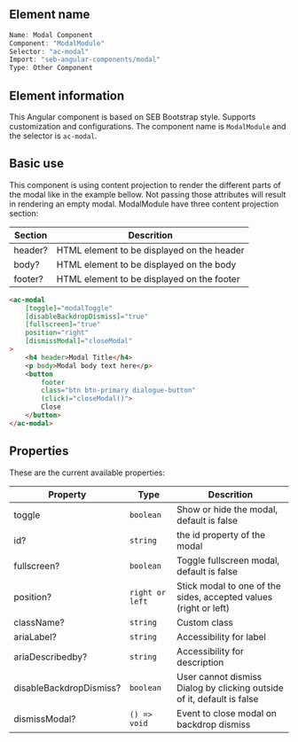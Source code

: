 
## Element name
```javascript
Name: Modal Component
Component: "ModalModule"
Selector: "ac-modal"
Import: "seb-angular-components/modal"
Type: Other Component
```

## Element information 
This Angular component is based on SEB Bootstrap style. Supports customization and configurations. The component name is `ModalModule` and the selector is `ac-modal`.

## Basic use
This component is using content projection to render the different parts of the modal like in the example bellow.
Not passing those attributes will result in rendering an empty modal.
ModalModule have three content projection section:

| Section         | Descrition                                         |
| ---------------- | -------------------------------------------------- |
| header?          | HTML element to be displayed on the header         |
| body?            | HTML element to be displayed on the body           |
| footer?          | HTML element to be displayed on the footer         |

```html
<ac-modal
    [toggle]="modalToggle"
    [disableBackdropDismiss]="true"
    [fullscreen]="true"
    position="right"
    [dismissModal]="closeModal"
>
    <h4 header>Modal Title</h4>
    <p body>Modal body text here</p>
    <button
        footer
        class="btn btn-primary dialogue-button"
        (click)="closeModal()">
        Close
    </button>
</ac-modal>
```

## Properties
These are the current available properties:

| Property            | Type         | Descrition              |
| ------------------- | ------------ | ------------------------|
| toggle              | `boolean`    | Show or hide the modal,  default is false  |
| id?                 | `string`     | the id property of the modal     |
| fullscreen?         | `boolean`    | Toggle fullscreen modal,  default is false |
| position?           | `right or left` | Stick modal to one of the sides, accepted values (right or left) |
| className?          | `string`     | Custom class |
| ariaLabel?          | `string`     | Accessibility for label |
| ariaDescribedby?    | `string`     | Accessibility for description |
| disableBackdropDismiss?  | `boolean`    | User cannot dismiss Dialog by clicking outside of it, default is false |
| dismissModal?        | `() => void`     | Event to close modal on backdrop dismiss |

